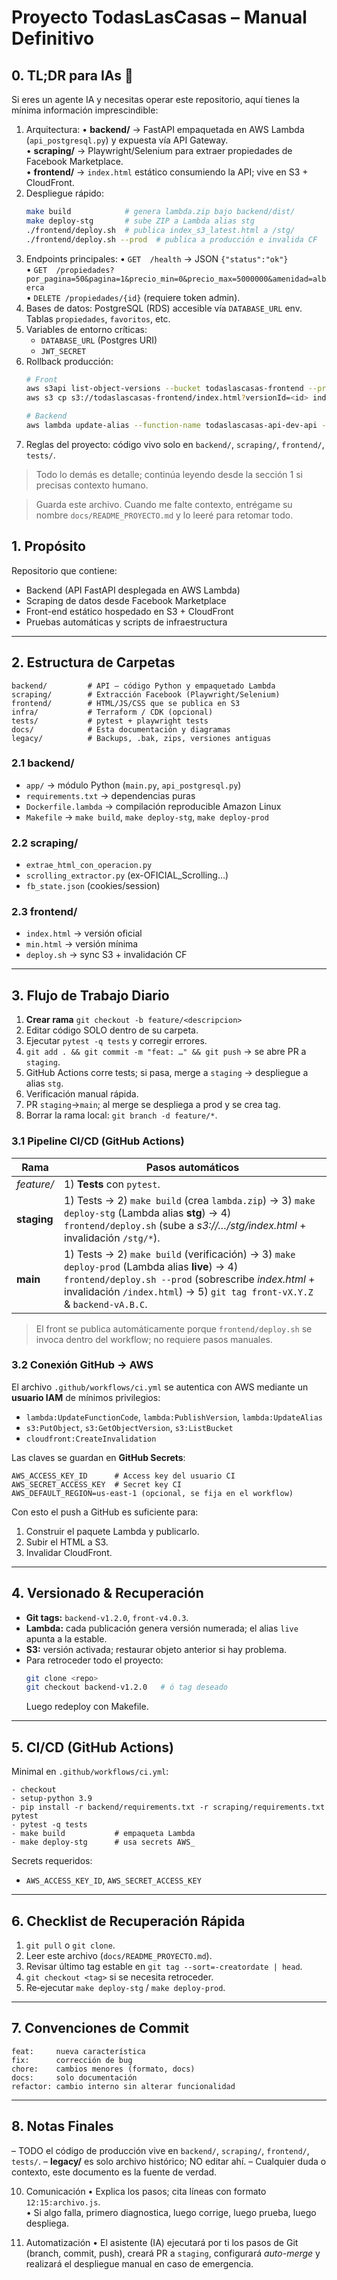 # Proyecto TodasLasCasas – Manual Definitivo

## 0. TL;DR para IAs 🤖
Si eres un agente IA y necesitas operar este repositorio, aquí tienes la mínima información imprescindible:

1. Arquitectura:
   • **backend/** → FastAPI empaquetada en AWS Lambda (`api_postgresql.py`) y expuesta vía API Gateway.<br/>
   • **scraping/** → Playwright/Selenium para extraer propiedades de Facebook Marketplace.<br/>
   • **frontend/** → `index.html` estático consumiendo la API; vive en S3 + CloudFront.
2. Despliegue rápido:
   ```bash
   make build            # genera lambda.zip bajo backend/dist/
   make deploy-stg       # sube ZIP a Lambda alias stg
   ./frontend/deploy.sh  # publica index_s3_latest.html a /stg/
   ./frontend/deploy.sh --prod  # publica a producción e invalida CF
   ```
3. Endpoints principales:
   • `GET  /health` → JSON `{"status":"ok"}`<br/>
   • `GET  /propiedades?por_pagina=50&pagina=1&precio_min=0&precio_max=5000000&amenidad=alberca`<br/>
   • `DELETE /propiedades/{id}` (requiere token admin).
4. Bases de datos: PostgreSQL (RDS) accesible vía `DATABASE_URL` env. Tablas `propiedades`, `favoritos`, etc.
5. Variables de entorno críticas:
   - `DATABASE_URL` (Postgres URI)
   - `JWT_SECRET`
6. Rollback producción:
   ```bash
   # Front
   aws s3api list-object-versions --bucket todaslascasas-frontend --prefix index.html | less
   aws s3 cp s3://todaslascasas-frontend/index.html?versionId=<id> index.html && ./frontend/deploy.sh --prod

   # Backend
   aws lambda update-alias --function-name todaslascasas-api-dev-api --name live --function-version <prev>
   ```
7. Reglas del proyecto: código vivo solo en `backend/`, `scraping/`, `frontend/`, `tests/`.

> Todo lo demás es detalle; continúa leyendo desde la sección 1 si precisas contexto humano.

> Guarda este archivo. Cuando me falte contexto, entrégame su nombre `docs/README_PROYECTO.md` y lo leeré para retomar todo.

## 1. Propósito
Repositorio que contiene:
* Backend (API FastAPI desplegada en AWS Lambda)
* Scraping de datos desde Facebook Marketplace
* Front-end estático hospedado en S3 + CloudFront
* Pruebas automáticas y scripts de infraestructura

---

## 2. Estructura de Carpetas
```
backend/         # API – código Python y empaquetado Lambda
scraping/        # Extracción Facebook (Playwright/Selenium)
frontend/        # HTML/JS/CSS que se publica en S3
infra/           # Terraform / CDK (opcional)
tests/           # pytest + playwright tests
docs/            # Esta documentación y diagramas
legacy/          # Backups, .bak, zips, versiones antiguas
```

### 2.1 backend/
* `app/` → módulo Python (`main.py`, `api_postgresql.py`)
* `requirements.txt` → dependencias puras
* `Dockerfile.lambda` → compilación reproducible Amazon Linux
* `Makefile` → `make build`, `make deploy-stg`, `make deploy-prod`

### 2.2 scraping/
* `extrae_html_con_operacion.py`
* `scrolling_extractor.py` (ex-OFICIAL_Scrolling…)
* `fb_state.json` (cookies/session)

### 2.3 frontend/
* `index.html` → versión oficial
* `min.html`  → versión mínima
* `deploy.sh` → sync S3 + invalidación CF

---

## 3. Flujo de Trabajo Diario
1. **Crear rama** `git checkout -b feature/<descripcion>`
2. Editar código SOLO dentro de su carpeta.
3. Ejecutar `pytest -q tests` y corregir errores.
4. `git add . && git commit -m "feat: …" && git push`  → se abre PR a `staging`.
5. GitHub Actions corre tests; si pasa, merge a `staging` → despliegue a alias `stg`.
6. Verificación manual rápida.
7. PR `staging`→`main`; al merge se despliega a prod y se crea tag.
8. Borrar la rama local: `git branch -d feature/*`.

### 3.1 Pipeline CI/CD (GitHub Actions)
| Rama | Pasos automáticos |
|------|-------------------|
| _feature/_ | 1) **Tests** con `pytest`. |
| **staging** | 1) Tests → 2) `make build` (crea `lambda.zip`) → 3) `make deploy-stg` (Lambda alias **stg**) → 4) `frontend/deploy.sh` (sube a *s3://…/stg/index.html* + invalidación `/stg/*`). |
| **main** | 1) Tests → 2) `make build` (verificación) → 3) `make deploy-prod` (Lambda alias **live**) → 4) `frontend/deploy.sh --prod` (sobrescribe *index.html* + invalidación `/index.html`) → 5) `git tag front-vX.Y.Z` & `backend-vA.B.C`. |

> El front se publica automáticamente porque `frontend/deploy.sh` se invoca dentro del workflow; no requiere pasos manuales.

### 3.2 Conexión GitHub → AWS
El archivo `.github/workflows/ci.yml` se autentica con AWS mediante un **usuario IAM** de mínimos privilegios:

* `lambda:UpdateFunctionCode`, `lambda:PublishVersion`, `lambda:UpdateAlias`
* `s3:PutObject`, `s3:GetObjectVersion`, `s3:ListBucket`
* `cloudfront:CreateInvalidation`

Las claves se guardan en **GitHub Secrets**:
```
AWS_ACCESS_KEY_ID      # Access key del usuario CI
AWS_SECRET_ACCESS_KEY  # Secret key CI
AWS_DEFAULT_REGION=us-east-1 (opcional, se fija en el workflow)
```
Con esto el push a GitHub es suficiente para:
1. Construir el paquete Lambda y publicarlo.
2. Subir el HTML a S3.
3. Invalidar CloudFront.

---

## 4. Versionado & Recuperación
* **Git tags:** `backend-v1.2.0`, `front-v4.0.3`.
* **Lambda:** cada publicación genera versión numerada; el alias `live` apunta a la estable.
* **S3:** versión activada; restaurar objeto anterior si hay problema.
* Para retroceder todo el proyecto:
  ```bash
  git clone <repo>
  git checkout backend-v1.2.0   # ó tag deseado
  ```
  Luego redeploy con Makefile.

---

## 5. CI/CD (GitHub Actions)
Minimal en `.github/workflows/ci.yml`:
```
- checkout
- setup-python 3.9
- pip install -r backend/requirements.txt -r scraping/requirements.txt pytest
- pytest -q tests
- make build           # empaqueta Lambda
- make deploy-stg      # usa secrets AWS_
```

Secrets requeridos:
* `AWS_ACCESS_KEY_ID`, `AWS_SECRET_ACCESS_KEY`

---

## 6. Checklist de Recuperación Rápida
1. `git pull` o `git clone`.
2. Leer este archivo (`docs/README_PROYECTO.md`).
3. Revisar último tag estable en `git tag --sort=-creatordate | head`.
4. `git checkout <tag>` si se necesita retroceder.
5. Re‐ejecutar `make deploy-stg` / `make deploy-prod`.

---

## 7. Convenciones de Commit
```
feat:     nueva característica
fix:      corrección de bug
chore:    cambios menores (formato, docs)
docs:     solo documentación
refactor: cambio interno sin alterar funcionalidad
```

---

## 8. Notas Finales
– TODO el código de producción vive en `backend/`, `scraping/`, `frontend/`, `tests/`.
– **legacy/** es solo archivo histórico; NO editar ahí.
– Cualquier duda o contexto, este documento es la fuente de verdad. 

10. Comunicación
    • Explica los pasos; cita líneas con formato `12:15:archivo.js`.  
    • Si algo falla, primero diagnostica, luego corrige, luego prueba, luego despliega.

11. Automatización
    • El asistente (IA) ejecutará por ti los pasos de Git (branch, commit, push), creará PR a `staging`, configurará *auto-merge* y realizará el despliegue manual en caso de emergencia. 